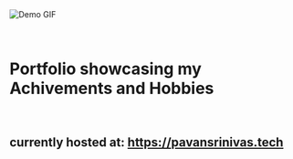 
&nbsp;
&nbsp;
&nbsp;

![Demo GIF](https://raw.githubusercontent.com/pavansrinivasmamidala/portfolio/main/demo.gif)


&nbsp;
&nbsp;
# Portfolio showcasing my Achivements and Hobbies


&nbsp;
&nbsp;
&nbsp;
## currently hosted at: https://pavansrinivas.tech
